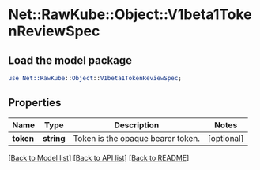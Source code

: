 # Net::RawKube::Object::V1beta1TokenReviewSpec

## Load the model package
```perl
use Net::RawKube::Object::V1beta1TokenReviewSpec;
```

## Properties
Name | Type | Description | Notes
------------ | ------------- | ------------- | -------------
**token** | **string** | Token is the opaque bearer token. | [optional] 

[[Back to Model list]](../README.md#documentation-for-models) [[Back to API list]](../README.md#documentation-for-api-endpoints) [[Back to README]](../README.md)


